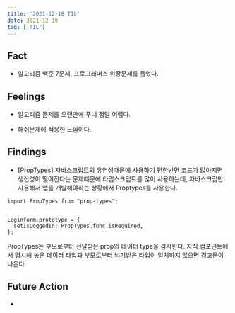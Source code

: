 ```yaml
---
title: '2021-12-18 TIL'
date: 2021-12-18
tag: ['TIL']
---
```


## Fact

- 알고리즘 백준 7문제, 프로그래머스 위장문제를 풀었다.

## Feelings

- 알고리즘 문제를 오랜만에 푸니 정말 어렵다.

- 해쉬문제에 적응한 느낌이다.

## Findings

- [PropTypes] 자바스크립트의 유연성때문에 사용하기 편한반면 코드가 많아지면 생산성이 떨어진다는 문제떄문에 타입스크립트를 많이 사용하는데, 자바스크립만 사용해서 앱을 개발해야하는 상황에서 Proptypes를 사용한다.

```
import PropTypes from "prop-types";


Loginform.prototype = {
  setIsLoggedIn: PropTypes.func.isRequired,
};
```

PropTypes는 부모로부터 전달받은 prop의 데이터 type을 검사한다. 자식 컴포넌트에서 명시해 놓은 데이터 타입과 부모로부터 넘겨받은 타입이 일치하지 않으면 경고문이 나온다.

## Future Action

-
